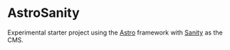 # AstroSanity

Experimental starter project using the [Astro](https://astro.build/) framework with [Sanity](https://www.sanity.io/) as the CMS.
